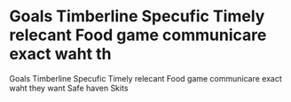 # Goals Timberline Specufic Timely relecant Food game communicare exact waht th

Goals
Timberline
Specufic
Timely relecant
Food game communicare exact waht they want
Safe haven
Skits
